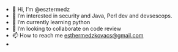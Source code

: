 - 👋 Hi, I’m @esztermedz
- 👀 I’m interested in security and Java, Perl dev and devsescops.
- 🌱 I’m currently learning python
- 💞️ I’m looking to collaborate on code review
- 📫 How to reach me esthermedzkovacs@gmail.com
- 

<!---
esztermedz/esztermedz is a ✨ special ✨ repository because its `README.md` (this file) appears on your GitHub profile.
You can click the Preview link to take a look at your changes.
--->
